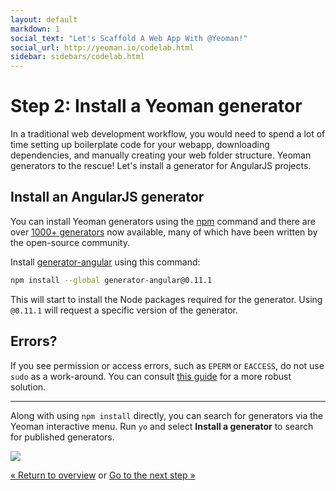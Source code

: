 ```yaml
---
layout: default
markdown: 1
social_text: "Let's Scaffold A Web App With @Yeoman!"
social_url: http://yeoman.io/codelab.html
sidebar: sidebars/codelab.html
---
```


# Step 2: Install a Yeoman generator

In a traditional web development workflow, you would need to spend a lot of time setting up boilerplate code for your webapp, downloading dependencies, and manually creating your web folder structure. Yeoman generators to the rescue! Let's install a generator for AngularJS projects.

## Install an AngularJS generator

You can install Yeoman generators using the [npm](https://www.npmjs.com/) command and there are over [1000+ generators](http://yeoman.io/generators/) now available, many of which have been written by the open-source community.

Install [generator-angular](https://www.npmjs.com/package/generator-angular) using this command:

```sh
npm install --global generator-angular@0.11.1
```

This will start to install the Node packages required for the generator. Using `@0.11.1` will request a specific version of the generator.

<div class="note important">

  <h2>Errors?</h2>

  <p>If you see permission or access errors, such as <code>EPERM</code> or <code>EACCESS</code>, do not use <code>sudo</code> as a work-around. You can consult <a href="https://github.com/sindresorhus/guides/blob/master/npm-global-without-sudo.md">this guide</a> for a more robust solution.</p>

</div>

<hr>

<div class="note tip">

  <p>Along with using <code>npm install</code> directly, you can search for generators via the Yeoman interactive menu. Run <code>yo</code> and select <b>Install a generator</b> to search for published generators.</p>

  <img src="/assets/img/codelab/image_4.png">

</div>


<p class="codelab-paging">
  <a href="../codelab.html#toc">&laquo; Return to overview</a>
  or
  <a href="scaffold-app.html">Go to the next step &raquo;</a>
</p>
